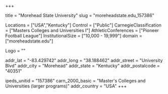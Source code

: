 
+++

title = "Morehead State University"
slug = "moreheadstate.edu_157386"

Locations = ["USA","Kentucky"]
Control = ["Public"]
CarnegieClassification = ["Masters Colleges and Universities I"]
AthleticConferences = ["Pioneer Football League"]
InstitutionalSize = ["10,000 - 19,999"]
domain = ["moreheadstate.edu"]

Logo = ""

addr_lat = "-83.429742"
addr_long = "38.188462"
addr_street = "University Blvd"
addr_city = "Morehead"
addr_state = "Kentucky"
addr_postalcode = "40351"

ipeds_unitid = "157386"
carn_2000_basic = "Master's Colleges and Universities (larger programs)"
addr_country = "USA"
+++
    
